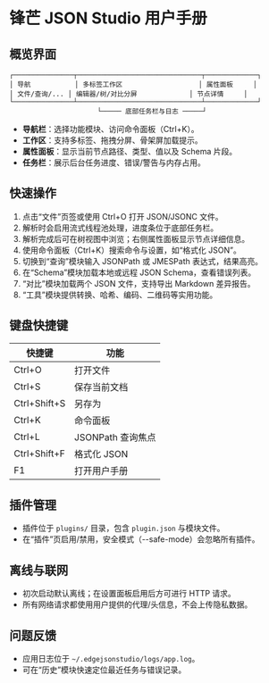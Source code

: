 # 锋芒 JSON Studio 用户手册

## 概览界面

```
┌───────────────┬───────────────────────────────┬─────────────┐
│ 导航           │ 多标签工作区                   │ 属性面板     │
│ 文件/查询/... │ 编辑器/树/对比分屏             │ 节点详情     │
└───────────────┴───────────────────────────────┴─────────────┘
                      └───── 底部任务栏与日志 ─────┘
```

- **导航栏**：选择功能模块、访问命令面板（Ctrl+K）。
- **工作区**：支持多标签、拖拽分屏、骨架屏加载提示。
- **属性面板**：显示当前节点路径、类型、值以及 Schema 片段。
- **任务栏**：展示后台任务进度、错误/警告与内存占用。

## 快速操作

1. 点击“文件”页签或使用 Ctrl+O 打开 JSON/JSONC 文件。
2. 解析时会启用流式线程池处理，进度条位于底部任务栏。
3. 解析完成后可在树视图中浏览；右侧属性面板显示节点详细信息。
4. 使用命令面板（Ctrl+K）搜索命令与设置，如“格式化 JSON”。
5. 切换到“查询”模块输入 JSONPath 或 JMESPath 表达式，结果高亮。
6. 在“Schema”模块加载本地或远程 JSON Schema，查看错误列表。
7. “对比”模块加载两个 JSON 文件，支持导出 Markdown 差异报告。
8. “工具”模块提供转换、哈希、编码、二维码等实用功能。

## 键盘快捷键

| 快捷键 | 功能 |
| --- | --- |
| Ctrl+O | 打开文件 |
| Ctrl+S | 保存当前文档 |
| Ctrl+Shift+S | 另存为 |
| Ctrl+K | 命令面板 |
| Ctrl+L | JSONPath 查询焦点 |
| Ctrl+Shift+F | 格式化 JSON |
| F1 | 打开用户手册 |

## 插件管理

- 插件位于 `plugins/` 目录，包含 `plugin.json` 与模块文件。
- 在“插件”页启用/禁用，安全模式（--safe-mode）会忽略所有插件。

## 离线与联网

- 初次启动默认离线；在设置面板启用后方可进行 HTTP 请求。
- 所有网络请求都使用用户提供的代理/头信息，不会上传隐私数据。

## 问题反馈

- 应用日志位于 `~/.edgejsonstudio/logs/app.log`。
- 可在“历史”模块快速定位最近任务与错误记录。
